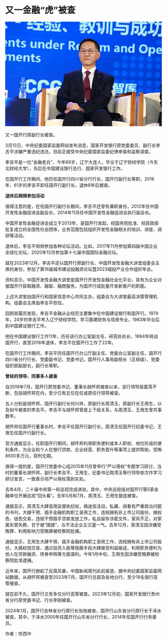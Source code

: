 # 又一金融“虎”被查

![d1c174e8ac0605410968cf3a5a591b89.jpg](https://raw.githubusercontent.com/qqhsx/qqnews_image/main/2024/03/13/又一金融“虎”被查/d1c174e8ac0605410968cf3a5a591b89.jpg)

又一国开行原副行长被查。

3月13日，中央纪委国家监委网站发布消息，国家开发银行原党委委员、副行长李吉平涉嫌严重违纪违法，目前正接受中央纪委国家监委纪律审查和监察调查。

李吉平是一位“金融老兵”，今年69岁，辽宁大连人，毕业于辽宁财经学院（今东北财经大学），先后在中国建设银行总行、国家开发银行工作。

在国开行工作期间，他历任国开行四川省分行行长，国开行副行长等职。2016年，61岁的李吉平卸任国开行副行长，退休8年后被查。

**退休后频频参加活动**

值得注意的是，在任国开行副行长期间，李吉平还曾有兼职身份，2012年任中国开发性金融促进会副会长，2014年11月任中国开发性金融促进会执行副会长。

中国开发性金融促进会成立于2013年，是国开行发起，经国务院批准、经民政部批复成立的全国性社会团体，业务范围包括组织开发性金融相关的培训、讲座、调研等活动。

退休后，李吉平频频参加各种论坛活动。比如，2017年11月参加第四届中国企业全球化论坛，2020年12月参加第十七届中国国际金融论坛。

就在2023年12月，李吉平还以国开行原副行长、中国开发性金融大讲堂组委会主席的身份，参加了第16届城市建设投融资论坛暨2023城投产业合作组织年会。

资料显示，中国开发性金融大讲堂是国开行开发性金融社会化平台，具有为企业对接国开行获取融资、融智、融商服务，为国开行成批量开发新客户的职能。

上述大讲堂由国开行和国家信息中心共同主办，组委会为大讲堂最高决策管理机构，组委会主席由李吉平担任。

回顾其履历发现，李吉平金融从业经历主要集中在中国建设银行和国开行。1979年，24岁的李吉平考入辽宁财经学院，学习基建财务与信用专业，1983年毕业后到中国建设银行工作。

他在中国建设银行工作11年，历任该行办公室副主任、研究处处长，1994年转战国开行，直至2016年退休，李吉平在国开行工作了22年。

在国开行工作期间，李吉平历任国开行办公厅副主任、党委办公室副主任，国开行四川省分行行长、党委副书记、党委书记，国开行人事局副局长（正局级）、党委组织部副部长，副行长等职。

**曾经的领导、同事多人被查**

自2019年7月，国开行原党委书记、董事长胡怀邦被查以来，该行领导层震荡不断，包括胡怀邦在内，至少已有五位在任或原任行领导被查。

五人分别是胡怀邦，国开行副行长何兴祥，原副行长周清玉，原副行长王用生，以及如今被查的李吉平。李吉平与胡怀邦曾是上下级关系，与周清玉、王用生曾共事数年。

胡怀邦任国开行董事长时，李吉平任国开行副行长，周清玉任国开行纪委书记，王用生任国开行副行长。

官方通报显示，任职国开行期间，胡怀邦利用职务便利或本人职权、地位形成的便利条件，为企业和个人在银行贷款、企业经营、职务晋升等事项上提供帮助，受贿8500多万元，获刑无期。

值得一提的是，国开行党委中心组2015年11月曾举行“严以用权”专题学习研讨，当时的董事长胡怀邦，副行长李吉平、王用生，纪委书记周清玉等行领导依次作学习研讨发言，一致表示将严以用权落到实处。

去年4月，二十届中央第一轮巡视完成进驻。其中，中央巡视组对国开行等5家金融单位开展巡视“回头看”。去年5月和7月，周清玉、王用生接连被查。

通报显示，周清玉大肆滥用监督执纪权，搞迷信活动，私藏、阅看有严重政治问题的书刊，大肆干预、插手金融机构职工录用工作，违规拥有非上市公司股份，搞权色、钱色交易，违规干预插手贷款发放工作，私自留存涉密文件，家风不正，对家属失管失教，甘于被“围猎”，与不法企业主沆瀣一气。去年12月，周清玉因涉嫌受贿罪、利用影响力受贿罪被检察院批捕。

通报显示，王用生大肆干预、插手金融机构职工录用工作，违规拥有非上市公司股份，大搞权钱交易，通过投资入股等隐蔽手段大肆接受利益输送，利用职务便利为他人在贷款融资、债券申购等方面谋利。今年1月中旬，王用生因涉嫌受贿罪被检察院批准逮捕。

近年来，国开行掀起了反腐风暴，中国新闻周刊此前报道，据中央纪委国家监委网站数据，从胡怀邦被查至2023年7月，国开行总部及各地分行，至少18名银行高管被查。

就在前不久，国开行又有多位分行高管被查。2023年12月初，国家开发银行贵州省分行原党委书记、行长李刚被查。

2024年1月，国开行吉林省分行原行长张弛被查，国开行山东省分行原行长于泽水被查。其中，于泽水2000年任国开行山东省分行行长，2014年任国开行行务委员。

作者：佟西中

